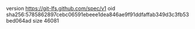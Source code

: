 version https://git-lfs.github.com/spec/v1
oid sha256:5785862897cebc06591ebeee1dea846ae9f91ddfaffab349d3c3fb53bed064ad
size 46081
